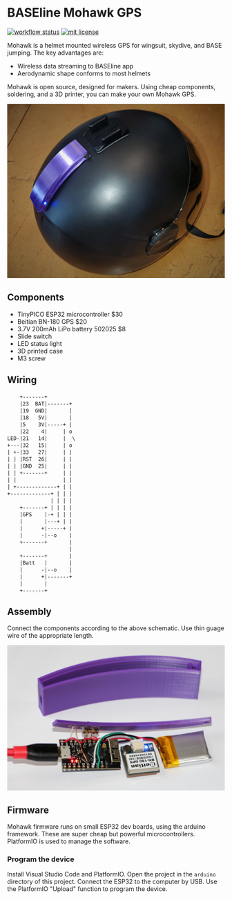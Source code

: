 # BASEline Mohawk GPS

[![workflow status](https://github.com/platypii/Mohawk/actions/workflows/ci.yml/badge.svg)](https://github.com/platypii/Mohawk/actions)
[![mit license](https://img.shields.io/badge/License-MIT-blue.svg)](https://opensource.org/licenses/MIT)

Mohawk is a helmet mounted wireless GPS for wingsuit, skydive, and BASE jumping.
The key advantages are:

 - Wireless data streaming to BASEline app
 - Aerodynamic shape conforms to most helmets

Mohawk is open source, designed for makers.
Using cheap components, soldering, and a 3D printer, you can make your own Mohawk GPS.

![Mohawk GPS on a skydiving helmet](helmet.jpg)

## Components

 - TinyPICO ESP32 microcontroller $30
 - Beitian BN-180 GPS $20
 - 3.7V 200mAh LiPo battery 502025 $8
 - Slide switch
 - LED status light
 - 3D printed case
 - M3 screw

## Wiring

```
    +-------+
    |23  BAT|-------+
    |19  GND|       |
    |18   5V|       |
    |5    3V|-----+ |
    |22    4|     | o
LED-|21   14|     |  \
+---|32   15|     | o
| +-|33   27|     | |
| | |RST  26|     | |
| | |GND  25|     | |
| | +-------+     | |
| |               | |
| +-------------+ | |
+-------------+ | | |
              | | | |
    +-------+ | | | |
    |GPS    |-+ | | |
    |       |---+ | |
    |      +|-----+ |
    |      -|--o    |
    +-------+       |
                    |
    +-------+       |
    |Batt   |       |
    |      -|--o    |
    |      +|-------+
    |       |
    +-------+
```

## Assembly

Connect the components according to the above schematic.
Use thin guage wire of the appropriate length.

![Mohawk GPS assembly](assembly.jpg)

## Firmware

Mohawk firmware runs on small ESP32 dev boards, using the arduino framework. These are super cheap but powerful microcontrollers. PlatformIO is used to manage the software.

### Program the device

Install Visual Studio Code and PlatformIO.
Open the project in the `arduino` directory of this project.
Connect the ESP32 to the computer by USB.
Use the PlatformIO "Upload" function to program the device.

